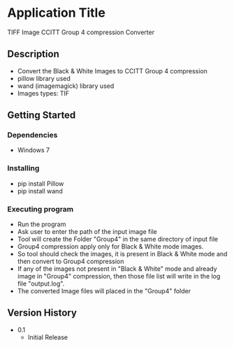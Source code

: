 # Application Title

TIFF Image CCITT Group 4 compression Converter

## Description

* Convert the Black & White Images to CCITT Group 4 compression
* pillow library used
* wand (imagemagick) library used
* Images types: TIF

## Getting Started

### Dependencies

* Windows 7

### Installing

* pip install Pillow
* pip install wand

### Executing program

* Run the program
* Ask user to enter the path of the input image file
* Tool will create the Folder "Group4" in the same directory of input file
* Group4 compression apply only for Black & White mode images.
* So tool should check the images, it is present in Black & White mode and then convert to Group4 compression
* If any of the images not present in "Black & White" mode and already image in "Group4" compression, then those file list will write in the log file "output.log".
* The converted Image files will placed in the "Group4" folder


## Version History

* 0.1
    * Initial Release
